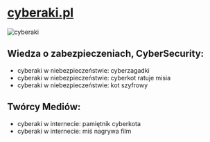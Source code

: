 # [cyberaki.pl](http://www.cyberaki.pl)


![cyberaki](https://github.com/kodziaki/www/assets/5669657/1f375bc6-d7fb-4ee2-add9-a42cbcbd0872)

## Wiedza o zabezpieczeniach, CyberSecurity:
+ cyberaki w niebezpieczeństwie: cyberzagadki
+ cyberaki w niebezpieczeństwie: cyberkot ratuje misia
+ cyberaki w niebezpieczeństwie: kot szyfrowy



## Twórcy Mediów:
+ cyberaki w internecie: pamiętnik cyberkota
+ cyberaki w internecie: miś nagrywa film


